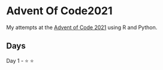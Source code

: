 # Advent Of Code2021

My attempts at the [Advent of Code 2021](https://adventofcode.com/) using R and Python.

## Days

Day 1 - :star: :star:
